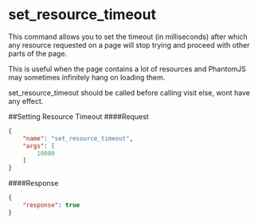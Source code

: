 set_resource_timeout
=============
This command allows you to set the timeout (in milliseconds) after which any resource requested on a page will stop trying and proceed with other parts of the page.

This is useful when the page contains a lot of resources and PhantomJS may sometimes infinitely hang on loading them.

set_resource_timeout should be called before calling visit else, wont have any effect. 

##Setting Resource Timeout
####Request
```json
{
    "name": "set_resource_timeout",
    "args": [
        10000
    ]
}
```
####Response
```json
{
    "response": true
}
```
